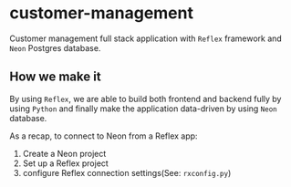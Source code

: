 # customer-management
Customer management full stack application with `Reflex` framework and `Neon` Postgres database.

## How we make it 
By using `Reflex`, we are able to build both frontend and backend fully by using `Python` and finally make the application data-driven by using `Neon` database.

As a recap, to connect to Neon from a Reflex app:
 1. Create a Neon project
 2. Set up a Reflex project
 3. configure Reflex connection settings(See: `rxconfig.py`)

